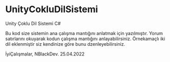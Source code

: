 # UnityCokluDilSistemi
 Unity Çoklu Dil Sistemi C#

Bu kod size sistemin ana çalışma mantığını anlatmak için yazılmıştır.
Yorum satırlarını okuyarak kodun çalışma mantığını anlayabilirsiniz.
Örnekamaçlı iki dil eklenmiştir siz kendinize göre bunu dzenleyebilirsiniz.

İyiÇalışmalar, NBlackDev.
25.04.2022

